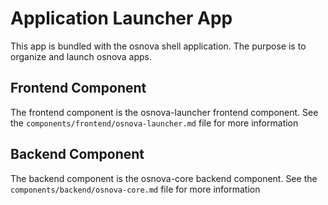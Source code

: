 # Application Launcher App

This app is bundled with the osnova shell application.
The purpose is to organize and launch osnova apps.

## Frontend Component

The frontend component is the osnova-launcher frontend component.
See the `components/frontend/osnova-launcher.md` file for more information

## Backend Component

The backend component is the osnova-core backend component.
See the `components/backend/osnova-core.md` file for more information
